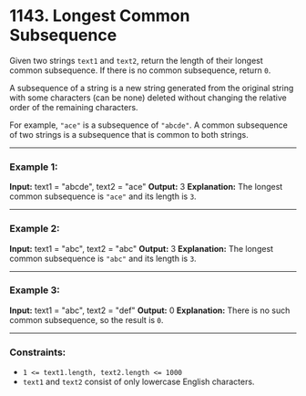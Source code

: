 # 1143. Longest Common Subsequence 

Given two strings `text1` and `text2`, return the length of their longest common subsequence. If there is no common subsequence, return `0`.

A subsequence of a string is a new string generated from the original string with some characters (can be none) deleted without changing the relative order of the remaining characters.

For example, `"ace"` is a subsequence of `"abcde"`.
A common subsequence of two strings is a subsequence that is common to both strings.

---

### Example 1:
**Input:**
text1 = "abcde", text2 = "ace"
**Output:**
3
**Explanation:**
The longest common subsequence is `"ace"` and its length is `3`.

---

### Example 2:
**Input:**
text1 = "abc", text2 = "abc"
**Output:**
3
**Explanation:**
The longest common subsequence is `"abc"` and its length is `3`.

---

### Example 3:
**Input:**
text1 = "abc", text2 = "def"
**Output:**
0
**Explanation:**
There is no such common subsequence, so the result is `0`.

---

### Constraints:
- `1 <= text1.length, text2.length <= 1000`
- `text1` and `text2` consist of only lowercase English characters.
